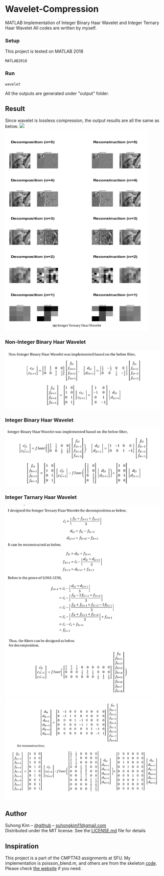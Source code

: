 # Wavelet-Compression
MATLAB Implementation of Integer Binary Haar Wavelet and Integer Ternary Haar Wavelet
All codes are written by myself. 

### Setup
This project is tested on MATLAB 2018

```
MATLAB2018 
```

### Run
```
wavelet 
```
All the outputs are generated under "output" folder. 

## Result
Since wavelet is lossless compression, the output results are all the same as below. 
![](./screenshots/results1.png)
![](./screenshots/results2.png)


### Non-Integer Binary Haar Wavelet 
![](./screenshots/nonBH.png) 
### Integer Binary Haar Wavelet 
![](./screenshots/BH.png) 
### Integer Tarnary Haar Wavelet 
![](./screenshots/TH1.png) 
![](./screenshots/TH2.png) 
![](./screenshots/TH3.png) 


## Author

Suhong Kim – [@github](https://github.com/suhongkim) – suhongkim11@gmail.com \
Distributed under the MIT license. See the [LICENSE.md](LICENSE.md) file for details

## Inspiration
This project is a part of the CMPT743 assignments at SFU. My implementation is poisson_blend.m, and others are from the skeleton [code](https://drive.google.com/file/d/1rSOQUHlr4j6_6t22hyBRFSaWaRqseNcs/view).\
Please check [the website](https://sites.google.com/site/alimahdaviamiri/teaching/cmpt-743) if you need. 

